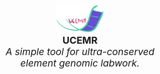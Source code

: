 <p align='center' style='font-size:30px;'>
<img src='static/ucmr-logo.png' width='150'>
<br>
<b>UCEMR</b>
</br>
<i>A simple tool for ultra-conserved element genomic labwork.</i>
</p>